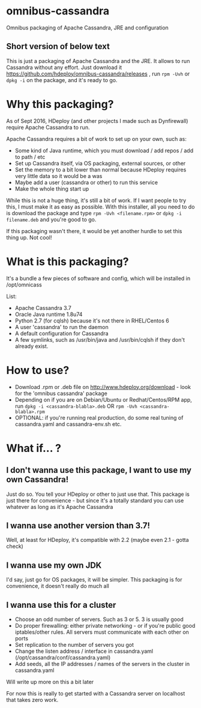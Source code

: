# omnibus-cassandra
Omnibus packaging of Apache Cassandra, JRE and configuration

## Short version of below text

This is just a packaging of Apache Cassandra and the JRE. It allows to run Cassandra without any effort.
Just download it https://github.com/hdeploy/omnibus-cassandra/releases , run ```rpm -Uvh``` or ```dpkg -i``` on the package, and it's ready to go.

# Why this packaging?

As of Sept 2016, HDeploy (and other projects I made such as Dynfirewall) require Apache Cassandra to run.

Apache Cassandra requires a bit of work to set up on your own, such as:
- Some kind of Java runtime, which you must download / add repos / add to path / etc
- Set up Cassandra itself, via OS packaging, external sources, or other
- Set the memory to a bit lower than normal because HDeploy requires very little data so it would be a was
- Maybe add a user (cassandra or other) to run this service
- Make the whole thing start up

While this is not a huge thing, it's still a bit of work. If I want people to try this, I must make it as easy as possible.
With this installer, all you need to do is download the package and type ```rpm -Uvh <filename.rpm>``` or ```dpkg -i filename.deb``` and you're good to go.

If this packaging wasn't there, it would be yet another hurdle to set this thing up. Not cool!

# What is this packaging?

It's a bundle a few pieces of software and config, which will be installed in /opt/omnicass

List:
- Apache Cassandra 3.7
- Oracle Java runtime 1.8u74
- Python 2.7 (for cqlsh) because it's not there in RHEL/Centos 6
- A user 'cassandra' to run the daemon
- A default configuration for Cassandra
- A few symlinks, such as /usr/bin/java and /usr/bin/cqlsh if they don't already exist.

# How to use?

- Download .rpm or .deb file on http://www.hdeploy.org/download - look for the 'omnibus cassandra' package
- Depending on if you are on Debian/Ubuntu or Redhat/Centos/RPM app, run ```dpkg -i <cassandra-blabla>.deb``` OR ```rpm -Uvh <cassandra-blabla>.rpm```
- OPTIONAL: if you're running real production, do some real tuning of cassandra.yaml and cassandra-env.sh etc.

# What if... ?

## I don't wanna use this package, I want to use my own Cassandra!
Just do so. You tell your HDeploy or other to just use that. This package is just there for convenience - but since it's a totally standard you can use whatever as long as it's Apache Cassandra

## I wanna use another version than 3.7!
Well, at least for HDeploy, it's compatible with 2.2 (maybe even 2.1 - gotta check)

## I wanna use my own JDK
I'd say, just go for OS packages, it will be simpler. This packaging is for convenience, it doesn't really do much all

## I wanna use this for a cluster
- Choose an odd number of servers. Such as 3 or 5. 3 is usually good
- Do proper firewalling: either private networking - or if you're public good iptables/other rules. All servers must communicate with each other on ports
- Set replication to the number of servers you got
- Change the listen address / interface in cassandra.yaml (/opt/cassandra/conf/cassandra.yaml)
- Add seeds, all the IP addresses / names of the servers in the cluster in cassandra.yaml


Will write up more on this a bit later

For now this is really to get started with a Cassandra server on localhost that takes zero work.
